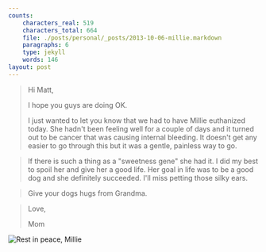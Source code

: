 ```yaml
---
counts:
    characters_real: 519
    characters_total: 664
    file: ./posts/personal/_posts/2013-10-06-millie.markdown
    paragraphs: 6
    type: jekyll
    words: 146
layout: post
---
```


> Hi Matt,
> 
> I hope you guys are doing OK.
> 
> I just wanted to let you know that we had to have Millie euthanized today.  She
> hadn't been feeling well for a couple of days and it turned out to be cancer
> that was causing internal bleeding.  It doesn't get any easier to go through
> this but it was a gentle, painless way to go.

> If there is such a thing as a "sweetness gene" she had it.  I did my best to
> spoil her and give her a good life.  Her goal in life was to be a good dog and
> she definitely succeeded.  I'll miss petting those silky ears.

> Give your dogs hugs from Grandma.

> Love,
> 
> Mom

<style> #post img { max-width: 100% !important; } </style>

![Rest in peace, Millie](/assets/personal/millie.jpg)
